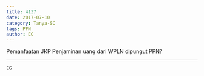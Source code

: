 ```yaml
---
title: 4137
date: 2017-07-10
category: Tanya-SC
tags: PPN
author: EG
---
```


Pemanfaatan JKP Penjaminan uang dari WPLN dipungut PPN?

---



`EG`

